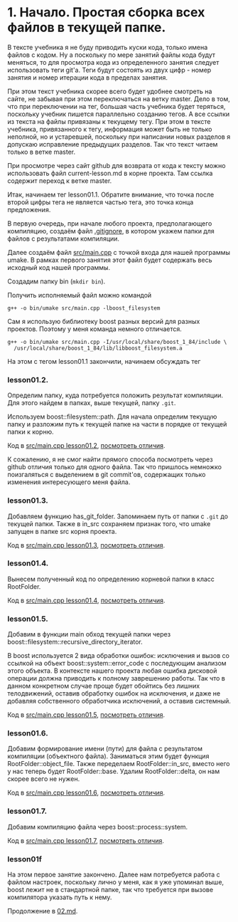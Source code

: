 # 1. Начало. Простая сборка всех файлов в текущей папке.

В тексте учебника я не буду приводить куски кода, только имена файлов с кодом. Ну а поскольку по мере занятий файлы кода будут меняться, то для просмотра кода из определенного занятия следует использовать теги git'а. Теги будут состоять из двух цифр - номер занятия и номер итерации кода в пределах занятия.

При этом текст учебника скорее всего будет удобнее смотреть на сайте, не забывая при этом переключаться на ветку master. Дело в том, что при переключении на тег, большая часть учебника будет теряться, поскольку учебник пишется параллельно созданию тегов. А все ссылки из текста на файлы привязаны к текущему тегу. При этом в тексте учебника, привязанного к тегу, информация может быть не только неполной, но и устаревшей, поскольку при написании новых разделов я допускаю исправление предыдущих разделов. Так что текст читаем только в ветке master.

При просмотре через сайт github для возврата от кода к тексту можно использовать файл current-lesson.md в корне проекта. Там ссылка содержит переход к ветке master.

Итак, начинаем тег lesson01.1. Обратите внимание, что точка после второй цифры тега не является частью тега, это точка конца предложения.

В первую очередь, при начале любого проекта, предполагающего компиляцию, создаём файл [.gitignore](https://github.com/ulresh/umake/blob/lesson01.1/.gitignore), в котором укажем папки для файлов с результатами компиляции.

Далее создаём файл [src/main.cpp](https://github.com/ulresh/umake/blob/lesson01.1/src/main.cpp) с точкой входа для нашей программы umake. В рамках первого занятия этот файл будет содержать весь исходный код нашей программы.

Создадим папку bin (`mkdir bin`).

Получить исполняемый файл можно командой
```
g++ -o bin/umake src/main.cpp -lboost_filesystem
```

Сам я использую библиотеку boost разных версий для разных проектов. Поэтому у меня команда немного отличается.
```
g++ -o bin/umake src/main.cpp -I/usr/local/share/boost_1_84/include \
  /usr/local/share/boost_1_84/lib/libboost_filesystem.a
```

На этом с тегом lesson01.1 закончили, начинаем обсуждать тег
### lesson01.2.

Определим папку, куда потребуется положить результат компиляции. Для этого найдем в папках, выше текущей, папку `.git`.

Используем boost::filesystem::path. Для начала определим текущую папку и разложим путь к текущей папке на части в порядке от текущей папки к корню.

Код в [src/main.cpp lesson01.2](/../lesson01.2/src/main.cpp), [посмотреть отличия](/../../compare/c011..c012).

К сожалению, я не смог найти прямого способа посмотреть через github отличия только для одного файла. Так что пришлось немножко поизгаляться с выделением в git commit'ов, содержащих только изменения интересующего меня файла.

### lesson01.3.

Добавляем функцию has_git_folder. Запоминаем путь от папки с `.git` до текущей папки. Также в in_src сохраняем признак того, что umake запущен в папке src корня проекта.

Код в [src/main.cpp lesson01.3](/../lesson01.3/src/main.cpp), [посмотреть отличия](/../../compare/c012..c013).

### lesson01.4.

Вынесем полученный код по определению корневой папки в класс RootFolder.

Код в [src/main.cpp lesson01.4](/../lesson01.4/src/main.cpp), [посмотреть отличия](/../../compare/c013..c014).

### lesson01.5.

Добавим в функции main обход текущей папки через boost::filesystem::recursive_directory_iterator.

В boost используется 2 вида обработки ошибок: исключения и вызов со ссылкой на объект boost::system::error_code с последующим анализом этого объекта. В контексте нашего проекта любая ошибка дисковой операции должна приводить к полному заврешению работы. Так что в данном конкретном случае проще будет обойтись без лишних телодвижений, оставив обработку ошибок на исключения, и даже не добавляя собственного обработчика исключений, а оставив системный.

Код в [src/main.cpp lesson01.5](/../lesson01.5/src/main.cpp), [посмотреть отличия](/../../compare/c014..c015).

### lesson01.6.

Добавим формирование имени (пути) для файла с результатом компиляции (объектного файла). Заниматься этим будет функция RootFolder::object_file. Также переделаем RootFolder::in_src, вместо него у нас теперь будет RootFolder::base. Удалим RootFolder::delta, он нам скорее всего не нужен.

Код в [src/main.cpp lesson01.6](/../lesson01.6/src/main.cpp), [посмотреть отличия](/../../compare/c015..c016).

### lesson01.7.

Добавим компиляцию файла через boost::process::system.

Код в [src/main.cpp lesson01.7](/../lesson01.7/src/main.cpp), [посмотреть отличия](/../../compare/c016..c017).

### lesson01f

На этом первое занятие закончено. Далее нам потребуется работа с файлом настроек, поскольку лично у меня, как я уже упоминал выше, boost лежит не в стандартной папке, так что требуется при вызове компилятора указать путь к нему.

Продолжение в [02.md](02.md).
